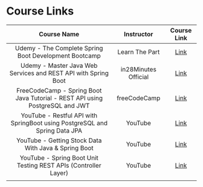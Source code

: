 # Course Links

|                                 Course Name                                  |      Instructor      |                                     Course Link                                      |
| :--------------------------------------------------------------------------: | :------------------: | :----------------------------------------------------------------------------------: |
|            Udemy - The Complete Spring Boot Development Bootcamp             |    Learn The Part    | [Link](https://www.udemy.com/course/the-complete-spring-boot-development-bootcamp/)  |
|        Udemy - Master Java Web Services and REST API with Spring Boot        | in28Minutes Official |          [Link](https://www.udemy.com/course/spring-web-services-tutorial/)          |
| FreeCodeCamp - Spring Boot Java Tutorial - REST API using PostgreSQL and JWT |     freeCodeCamp     | [Link](https://www.youtube.com/watch?v=5VUjP1wMqoE&t=1s&ab_channel=freeCodeCamp.org) |
|  YouTube - Restful API with SpringBoot using PostgreSQL and Spring Data JPA  |       YouTube        |      [Link](https://www.youtube.com/watch?v=ZTxn38j4DJE&ab_channel=2BDeveloper)      |
|             YouTube - Getting Stock Data With Java & Spring Boot             |       YouTube        |       [Link](https://www.youtube.com/watch?v=aDpjiCLr4KM&ab_channel=ShaneLee)        |
|YouTube - Spring Boot Unit Testing REST APIs (Controller Layer)|YouTube|[Link](https://www.youtube.com/watch?v=aoAKzP62nKM&ab_channel=CodeJava)|
||||

